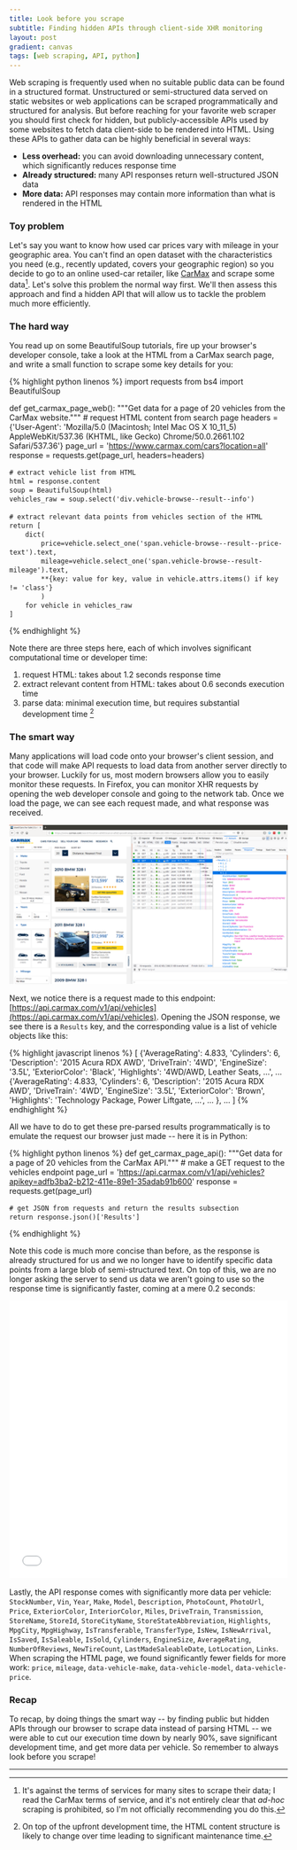 ```yaml
---
title: Look before you scrape
subtitle: Finding hidden APIs through client-side XHR monitoring
layout: post
gradient: canvas
tags: [web scraping, API, python]
---
```


Web scraping is frequently used when no suitable public data can be found in a structured format. Unstructured or semi-structured data served on static websites or web applications can be scraped programmatically and structured for analysis. But before reaching for your favorite web scraper you should first check for hidden, but publicly-accessible APIs used by some websites to fetch data client-side to be rendered into HTML. Using these APIs to gather data can be highly beneficial in several ways:

* **Less overhead:** you can avoid downloading unnecessary content, which significantly reduces response time
* **Already structured:** many API responses return well-structured JSON data
* **More data:** API responses may contain more information than what is rendered in the HTML

### Toy problem
Let's say you want to know how used car prices vary with mileage in your geographic area. You can't find an open dataset with the characteristics you need (e.g., recently updated, covers your geographic region) so you decide to go to an online used-car retailer, like [CarMax](https://www.carmax.com/) and scrape some data[^1]. Let's solve this problem the normal way first. We'll then assess this approach and find a hidden API that will allow us to tackle the problem much more efficiently.

### The hard way
You read up on some BeautifulSoup tutorials, fire up your browser's developer console, take a look at the HTML from a CarMax search page, and write a small function to scrape some key details for you:

{% highlight python linenos %}
import requests
from bs4 import BeautifulSoup


def get_carmax_page_web():
    """Get data for a page of 20 vehicles from the CarMax website."""
    # request HTML content from search page
    headers = {'User-Agent': 'Mozilla/5.0 (Macintosh; Intel Mac OS X 10_11_5) AppleWebKit/537.36 (KHTML, like Gecko) Chrome/50.0.2661.102 Safari/537.36'}
    page_url = 'https://www.carmax.com/cars?location=all'
    response = requests.get(page_url, headers=headers)

    # extract vehicle list from HTML
    html = response.content
    soup = BeautifulSoup(html)
    vehicles_raw = soup.select('div.vehicle-browse--result--info')
    
    # extract relevant data points from vehicles section of the HTML
    return [
        dict(
            price=vehicle.select_one('span.vehicle-browse--result--price-text').text,
            mileage=vehicle.select_one('span.vehicle-browse--result-mileage').text,
            **{key: value for key, value in vehicle.attrs.items() if key != 'class'}
            )
        for vehicle in vehicles_raw
    ]
{% endhighlight %}

Note there are three steps here, each of which involves significant computational time or developer time:

1. request HTML: takes about 1.2 seconds response time
2. extract relevant content from HTML: takes about 0.6 seconds execution time
3. parse data: minimal execution time, but requires substantial development time [^2]

### The smart way
Many applications will load code onto your browser's client session, and that code will make API requests to load data from another server directly to your browser. Luckily for us, most modern browsers allow you to easily monitor these requests. In Firefox, you can monitor XHR requests by opening the web developer console and going to the network tab. Once we load the page, we can see each request made, and what response was received.

![Firefox CarMax XHR](/img/carmax_xhr.png)

Next, we notice there is a request made to this endpoint: [https://api.carmax.com/v1/api/vehicles](https://api.carmax.com/v1/api/vehicles). Opening the JSON response, we see there is a `Results` key, and the corresponding value is a list of vehicle objects like this:

{% highlight javascript linenos %}
[
  {'AverageRating': 4.833,
    'Cylinders': 6,
    'Description': '2015 Acura RDX AWD',
    'DriveTrain': '4WD',
    'EngineSize': '3.5L',
    'ExteriorColor': 'Black',
    'Highlights': '4WD/AWD, Leather Seats, ...',
    ...
  {'AverageRating': 4.833,
    'Cylinders': 6,
    'Description': '2015 Acura RDX AWD',
    'DriveTrain': '4WD',
    'EngineSize': '3.5L',
    'ExteriorColor': 'Brown',
    'Highlights': 'Technology Package, Power Liftgate, ...',
    ...
  },
  ...
]
{% endhighlight %}


All we have to do to get these pre-parsed results programmatically is to emulate the request our browser just made -- here it is in Python:

{% highlight python linenos %}
def get_carmax_page_api():
    """Get data for a page of 20 vehicles from the CarMax API."""
    # make a GET request to the vehicles endpoint
    page_url = 'https://api.carmax.com/v1/api/vehicles?apikey=adfb3ba2-b212-411e-89e1-35adab91b600'
    response = requests.get(page_url)
    
    # get JSON from requests and return the results subsection
    return response.json()['Results']
{% endhighlight %}

Note this code is much more concise than before, as the response is already structured for us and we no longer have to identify specific data points from a large blob of semi-structured text. On top of this, we are no longer asking the server to send us data we aren't going to use so the response time is significantly faster, coming at a mere 0.2 seconds:

<iframe width="100%" height="500" frameborder="0" scrolling="no" src="//plot.ly/~ryantlee9/6.embed?autosize=true&link=false&modebar=false&logo=false"></iframe>

Lastly, the API response comes with significantly more data per vehicle: `StockNumber`, `Vin`, `Year`, `Make`, `Model`, `Description`, `PhotoCount`, `PhotoUrl`, `Price`, `ExteriorColor`, `InteriorColor`, `Miles`, `DriveTrain`, `Transmission`, `StoreName`, `StoreId`, `StoreCityName`, `StoreStateAbbreviation`, `Highlights`, `MpgCity`, `MpgHighway`, `IsTransferable`, `TransferType`, `IsNew`, `IsNewArrival`, `IsSaved`, `IsSaleable`, `IsSold`, `Cylinders`, `EngineSize`, `AverageRating`, `NumberOfReviews`, `NewTireCount`, `LastMadeSaleableDate`, `LotLocation`, `Links`. When scraping the HTML page, we found significantly fewer fields for more work: `price`, `mileage`, `data-vehicle-make`, `data-vehicle-model`, `data-vehicle-price`.

### Recap
To recap, by doing things the smart way -- by finding public but hidden APIs through our browser to scrape data instead of parsing HTML -- we were able to cut our execution time down by nearly 90%, save significant development time, and get more data per vehicle. So remember to always look before you scrape!

-----

[^1]: It's against the terms of services for many sites to scrape their data; I read the CarMax terms of service, and it's not entirely clear that *ad-hoc* scraping is prohibited, so I'm not officially recommending you do this.
[^2]: On top of the upfront development time, the HTML content structure is likely to change over time leading to significant maintenance time.
